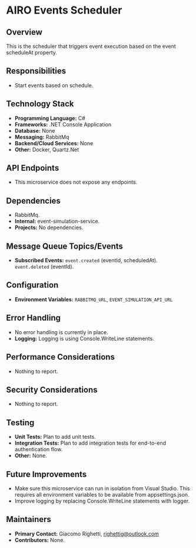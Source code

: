 # AIRO Events Scheduler

## Overview
This is the scheduler that triggers event execution based on the event scheduleAt property.

## Responsibilities
- Start events based on schedule.

## Technology Stack
- **Programming Language:** C#
- **Frameworks:** .NET Console Application
- **Database:** None
- **Messaging:** RabbitMq
- **Backend/Cloud Services:** None
- **Other:** Docker, Quartz.Net

## API Endpoints
- This microservice does not expose any endpoints.

## Dependencies
- RabbitMq.
- **Internal:** event-simulation-service.
- **Projects:** No dependencies.

## Message Queue Topics/Events
- **Subscribed Events:** `event.created` (eventId, scheduledAt). `event.deleted` (eventId).

## Configuration
- **Environment Variables:** `RABBITMQ_URL`, `EVENT_SIMULATION_API_URL`

## Error Handling
- No error handling is currently in place.
- **Logging:** Logging is using Console.WriteLine statements.

## Performance Considerations
- Nothing to report.

## Security Considerations
- Nothing to report.

## Testing
- **Unit Tests:** Plan to add unit tests.
- **Integration Tests:** Plan to add integration tests for end-to-end authentication flow.
- **Other:** None.

## Future Improvements
- Make sure this microservice can run in isolation from Visual Studio. This requires all environment variables to be available from appsettings.json.
- Improve logging by replacing Console.WriteLine statements with logger.

## Maintainers
- **Primary Contact:** Giacomo Righetti, righettig@outlook.com
- **Contributors:** None.
